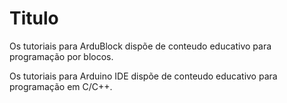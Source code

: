 
# Titulo

Os tutoriais para ArduBlock dispõe de conteudo educativo para programação por blocos.

Os tutoriais para Arduino IDE dispõe de conteudo educativo para programação em C/C++.

